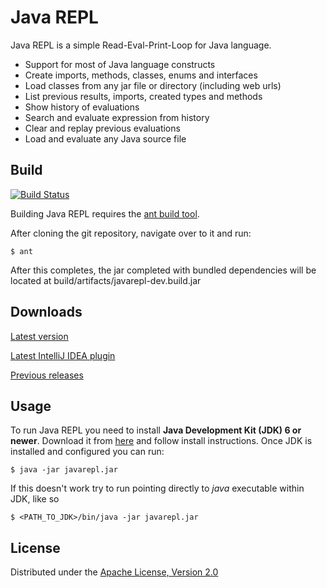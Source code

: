 # Java REPL

Java REPL is a simple Read-Eval-Print-Loop for Java language.

* Support for most of Java language constructs
* Create imports, methods, classes, enums and interfaces
* Load classes from any jar file or directory (including web urls)
* List previous results, imports, created types and methods
* Show history of evaluations
* Search and evaluate expression from history
* Clear and replay previous evaluations
* Load and evaluate any Java source file

## Build

[![Build Status](https://travis-ci.org/albertlatacz/java-repl.png?branch=master)](https://travis-ci.org/albertlatacz/java-repl)

Building Java REPL requires the [ant build tool](http://ant.apache.org/).

After cloning the git repository, navigate over to it and run:

```
$ ant
```

After this completes, the jar completed with bundled dependencies will be located at build/artifacts/javarepl-dev.build.jar

## Downloads

[Latest version](http://albertlatacz.published.s3.amazonaws.com/javarepl/javarepl.jar)

[Latest IntelliJ IDEA plugin](http://albertlatacz.published.s3.amazonaws.com/javarepl/javarepl-intellij.zip)

[Previous releases](http://albertlatacz.published.s3.amazonaws.com/index.html)


## Usage
To run Java REPL you need to install **Java Development Kit (JDK) 6 or newer**. Download it from [here](http://www.oracle.com/technetwork/java/javase/downloads/index.html) and follow install instructions. Once JDK is installed and configured you can run:   


```
$ java -jar javarepl.jar
```

If this doesn't work try to run pointing directly to *java* executable within JDK, like so


```
$ <PATH_TO_JDK>/bin/java -jar javarepl.jar
```


## License

Distributed under the [Apache License, Version 2.0](http://www.apache.org/licenses/LICENSE-2.0)
